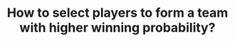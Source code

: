 ---
id: question-016
title: How to select players to form a team with higher winning probability?
application: performance/ game outcome prediction
dataTypes:
  - categorical-ordinal
questionType: predictive
dataExpertises:
  - clustering
  - classification
dataMethods:
  - clustering
  - classification
  - neural-network
themes:
  - sports-science
  - performance-analysis
taskSolvers:
  - predict-performance
experts:
  - Richi Nayak
references:
  - https://journals.plos.org/plosone/article/authors?id=10.1371/journal.pone.0254538
  - https://doi.org/10.1016/j.eswa.2008.06.088
---